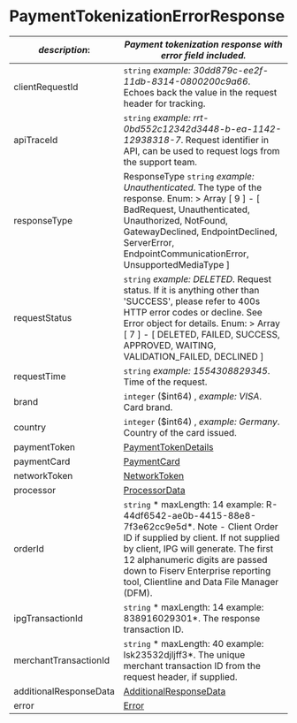 
# PaymentTokenizationErrorResponse

| *description*:   | *Payment tokenization response with error field included.*|
|----|----|
| clientRequestId |    ``` string ```  *example:   30dd879c-ee2f-11db-8314-0800200c9a66*. Echoes back the value in the request header for tracking.|
| apiTraceId |    ``` string ```  *example: rrt-0bd552c12342d3448-b-ea-1142-12938318-7*. Request identifier in API, can be used to request logs from the support team.|
| responseType | ResponseType   ``` string ```  *example: Unauthenticated*. The type of the response. Enum:    > Array [ 9 ] - [ BadRequest, Unauthenticated, Unauthorized, NotFound, GatewayDeclined, EndpointDeclined, ServerError, EndpointCommunicationError, UnsupportedMediaType ]|
| requestStatus |    ``` string ```  *example: DELETED*. Request status. If it is anything other than 'SUCCESS', please refer to 400s HTTP error codes or decline. See Error object for details. Enum:    > Array [ 7 ] - [ DELETED, FAILED, SUCCESS, APPROVED, WAITING, VALIDATION_FAILED, DECLINED ]|
| requestTime |    ``` string ```   *example:   1554308829345*. Time of the request.|
| brand |    ``` integer ``` ($int64) ,  *example:   VISA*. Card brand.|
| country |    ``` integer ``` ($int64) ,  *example:   Germany*. Country of the card issued.|
| paymentToken | [PaymentTokenDetails](?path=docs/schemas-md/PaymentTokenDetails.md)|
| paymentCard | [PaymentCard](?path=docs/schemas-md/PaymentCard.md)|
| networkToken | [NetworkToken](?path=docs/schemas-md/NetworkToken.md)|
| processor | [ProcessorData](?path=docs/schemas-md/ProcessorData.md)|
| orderId |    ``` string ```  * maxLength: 14  example: R-44df6542-ae0b-4415-88e8-7f3e62cc9e5d*. Note - Client Order ID if supplied by client. If not supplied by client, IPG will generate. The first 12 alphanumeric digits are passed down to Fiserv Enterprise reporting tool, Clientline and Data File Manager (DFM).|
| ipgTransactionId | ``` string ```  * maxLength: 14  example: 838916029301*. The response transaction ID.|
| merchantTransactionId | ``` string ```  * maxLength: 40  example: lsk23532djljff3*. The unique merchant transaction ID from the request header, if supplied.|
| additionalResponseData | [AdditionalResponseData](?path=docs/schemas-md/AdditionalResponseData.md)|
| error | [Error](?path=docs/schemas-md/Error.md)| 
   
  

